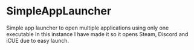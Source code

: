 # SimpleAppLauncher
Simple app launcher to open multiple applications using only one executable
In this instance I have made it so it opens Steam, Discord and iCUE due to easy launch.
